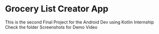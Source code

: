 # Grocery List Creator App 

This is the second Final Project for the Android Dev using Kotlin Internship
Check the folder Screenshots for Demo Video
